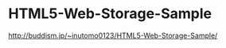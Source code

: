 HTML5-Web-Storage-Sample
========================
http://buddism.jp/~inutomo0123/HTML5-Web-Storage-Sample/
